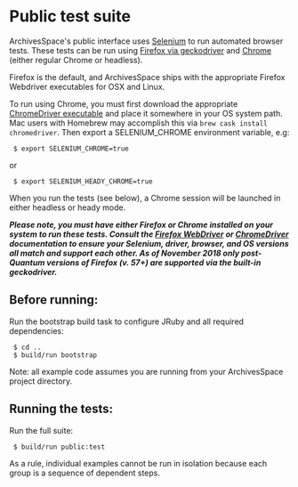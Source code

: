 # Public test suite

ArchivesSpace's public interface uses [Selenium](http://docs.seleniumhq.org/) to run automated browser tests. These tests can be run using [Firefox via geckodriver](https://firefox-source-docs.mozilla.org/testing/geckodriver/geckodriver/index.html) and [Chrome](https://sites.google.com/a/chromium.org/chromedriver/home) (either regular Chrome or headless).

Firefox is the default, and ArchivesSpace ships with the appropriate Firefox Webdriver executables for OSX and Linux.

To run using Chrome, you must first download the appropriate [ChromeDriver
executable](https://sites.google.com/a/chromium.org/chromedriver/downloads)
and place it somewhere in your OS system path.  Mac users with Homebrew may accomplish this via `brew cask install chromedriver`. Then export a SELENIUM_CHROME environment variable, e.g:

     $ export SELENIUM_CHROME=true

or

     $ export SELENIUM_HEADY_CHROME=true

When you run the tests (see below), a Chrome session will be launched in either headless or heady mode.

***Please note, you must have either Firefox or Chrome installed on your system to
run these tests. Consult the [Firefox WebDriver](https://developer.mozilla.org/en-US/docs/Mozilla/QA/Marionette/WebDriver)
or [ChromeDriver](https://sites.google.com/a/chromium.org/chromedriver/home)
documentation to ensure your Selenium, driver, browser, and OS versions all match
and support each other.  As of November 2018 only post-Quantum versions of Firefox (v. 57+) are supported via the built-in geckodriver.***

## Before running:

Run the bootstrap build task to configure JRuby and all required dependencies:

     $ cd ..
     $ build/run bootstrap

Note: all example code assumes you are running from your ArchivesSpace project directory.


## Running the tests:

Run the full suite:

     $ build/run public:test

As a rule, individual examples cannot be run in isolation because each group is a sequence of dependent steps.

